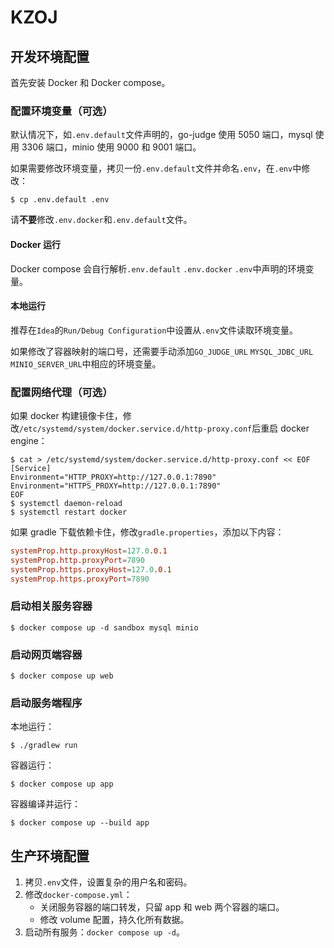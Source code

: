 # KZOJ

## 开发环境配置

首先安装 Docker 和 Docker compose。

### 配置环境变量（可选）

默认情况下，如`.env.default`文件声明的，go-judge 使用 5050 端口，mysql 使用 3306 端口，minio 使用 9000 和 9001 端口。

如果需要修改环境变量，拷贝一份`.env.default`文件并命名`.env`，在`.env`中修改：

```shell
$ cp .env.default .env
```

请**不要**修改`.env.docker`和`.env.default`文件。

#### Docker 运行

Docker compose 会自行解析`.env.default` `.env.docker` `.env`中声明的环境变量。

#### 本地运行

推荐在`Idea`的`Run/Debug Configuration`中设置从`.env`文件读取环境变量。

如果修改了容器映射的端口号，还需要手动添加`GO_JUDGE_URL` `MYSQL_JDBC_URL` `MINIO_SERVER_URL`中相应的环境变量。

### 配置网络代理（可选）

如果 docker 构建镜像卡住，修改`/etc/systemd/system/docker.service.d/http-proxy.conf`后重启 docker engine：

```shell
$ cat > /etc/systemd/system/docker.service.d/http-proxy.conf << EOF
[Service]
Environment="HTTP_PROXY=http://127.0.0.1:7890"
Environment="HTTPS_PROXY=http://127.0.0.1:7890"
EOF
$ systemctl daemon-reload
$ systemctl restart docker
```

如果 gradle 下载依赖卡住，修改`gradle.properties`，添加以下内容：

```conf
systemProp.http.proxyHost=127.0.0.1
systemProp.http.proxyPort=7890
systemProp.https.proxyHost=127.0.0.1
systemProp.https.proxyPort=7890
```

### 启动相关服务容器

```shell
$ docker compose up -d sandbox mysql minio
```

### 启动网页端容器

```shell
$ docker compose up web
```

### 启动服务端程序

本地运行：

```shell
$ ./gradlew run
```

容器运行：

```shell
$ docker compose up app
```

容器编译并运行：

```shell
$ docker compose up --build app
```

## 生产环境配置

1. 拷贝`.env`文件，设置复杂的用户名和密码。
2. 修改`docker-compose.yml`：
   - 关闭服务容器的端口转发，只留 app 和 web 两个容器的端口。
   - 修改 volume 配置，持久化所有数据。
3. 启动所有服务：`docker compose up -d`。
